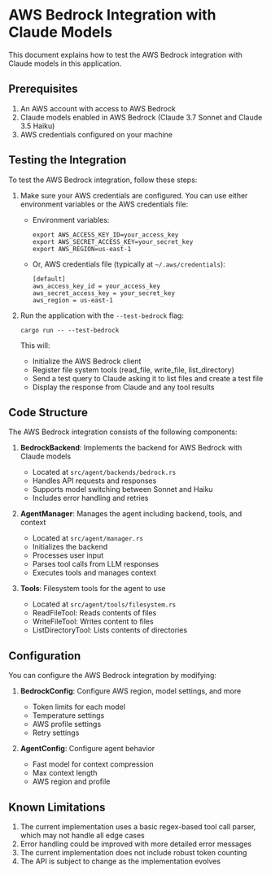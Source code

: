 # AWS Bedrock Integration with Claude Models

This document explains how to test the AWS Bedrock integration with Claude models in this application.

## Prerequisites

1. An AWS account with access to AWS Bedrock
2. Claude models enabled in AWS Bedrock (Claude 3.7 Sonnet and Claude 3.5 Haiku)
3. AWS credentials configured on your machine

## Testing the Integration

To test the AWS Bedrock integration, follow these steps:

1. Make sure your AWS credentials are configured. You can use either environment variables or the AWS credentials file:

   - Environment variables:
     ```
     export AWS_ACCESS_KEY_ID=your_access_key
     export AWS_SECRET_ACCESS_KEY=your_secret_key
     export AWS_REGION=us-east-1
     ```

   - Or, AWS credentials file (typically at `~/.aws/credentials`):
     ```
     [default]
     aws_access_key_id = your_access_key
     aws_secret_access_key = your_secret_key
     aws_region = us-east-1
     ```

2. Run the application with the `--test-bedrock` flag:
   ```
   cargo run -- --test-bedrock
   ```

   This will:
   - Initialize the AWS Bedrock client
   - Register file system tools (read_file, write_file, list_directory)
   - Send a test query to Claude asking it to list files and create a test file
   - Display the response from Claude and any tool results

## Code Structure

The AWS Bedrock integration consists of the following components:

1. **BedrockBackend**: Implements the backend for AWS Bedrock with Claude models
   - Located at `src/agent/backends/bedrock.rs`
   - Handles API requests and responses
   - Supports model switching between Sonnet and Haiku
   - Includes error handling and retries

2. **AgentManager**: Manages the agent including backend, tools, and context
   - Located at `src/agent/manager.rs`
   - Initializes the backend
   - Processes user input
   - Parses tool calls from LLM responses
   - Executes tools and manages context

3. **Tools**: Filesystem tools for the agent to use
   - Located at `src/agent/tools/filesystem.rs`
   - ReadFileTool: Reads contents of files
   - WriteFileTool: Writes content to files
   - ListDirectoryTool: Lists contents of directories

## Configuration

You can configure the AWS Bedrock integration by modifying:

1. **BedrockConfig**: Configure AWS region, model settings, and more
   - Token limits for each model
   - Temperature settings
   - AWS profile settings
   - Retry settings

2. **AgentConfig**: Configure agent behavior
   - Fast model for context compression
   - Max context length
   - AWS region and profile

## Known Limitations

1. The current implementation uses a basic regex-based tool call parser, which may not handle all edge cases
2. Error handling could be improved with more detailed error messages
3. The current implementation does not include robust token counting
4. The API is subject to change as the implementation evolves